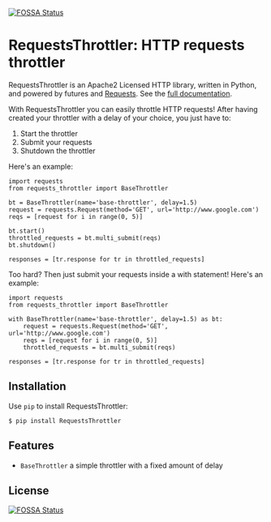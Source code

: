 [![FOSSA Status](https://app.fossa.io/api/projects/git%2Bgithub.com%2Fse7entyse7en%2Frequests-throttler.svg?type=shield)](https://app.fossa.io/projects/git%2Bgithub.com%2Fse7entyse7en%2Frequests-throttler?ref=badge_shield)

# RequestsThrottler: HTTP requests throttler

RequestsThrottler is an Apache2 Licensed HTTP library, written in Python, and powered by futures and [Requests](https://github.com/kennethreitz/requests>).
See the [full documentation](http://pythonhosted.org/RequestsThrottler).

With RequestsThrottler you can easily throttle HTTP requests! After having created your throttler with a delay of your choice, you just have to:

1. Start the throttler
2. Submit your requests
3. Shutdown the throttler

Here's an example:

    import requests
    from requests_throttler import BaseThrottler

    bt = BaseThrottler(name='base-throttler', delay=1.5)
    request = requests.Request(method='GET', url='http://www.google.com')
    reqs = [request for i in range(0, 5)]

    bt.start()
    throttled_requests = bt.multi_submit(reqs)
    bt.shutdown()

    responses = [tr.response for tr in throttled_requests]


Too hard? Then just submit your requests inside a with statement! Here's an example:

    import requests
    from requests_throttler import BaseThrottler

    with BaseThrottler(name='base-throttler', delay=1.5) as bt:
        request = requests.Request(method='GET', url='http://www.google.com')
        reqs = [request for i in range(0, 5)]
        throttled_requests = bt.multi_submit(reqs)

    responses = [tr.response for tr in throttled_requests]


## Installation

Use `pip` to install RequestsThrottler:

    $ pip install RequestsThrottler


## Features

- `BaseThrottler` a simple throttler with a fixed amount of delay


## License
[![FOSSA Status](https://app.fossa.io/api/projects/git%2Bgithub.com%2Fse7entyse7en%2Frequests-throttler.svg?type=large)](https://app.fossa.io/projects/git%2Bgithub.com%2Fse7entyse7en%2Frequests-throttler?ref=badge_large)
